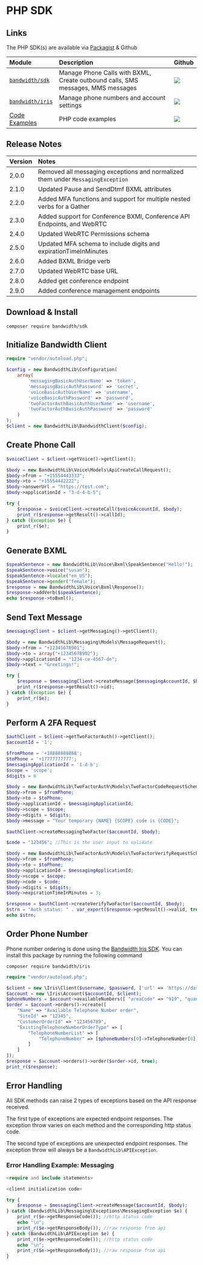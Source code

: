 # PHP SDK

## Links

The PHP SDK(s) are available via [Packagist](https://packagist.org/) & Github

| Module                                                                 | Description                                                                     | Github                                                                                              |
|:-----------------------------------------------------------------------|:--------------------------------------------------------------------------------|:----------------------------------------------------------------------------------------------------|
| [`bandwidth/sdk`](https://packagist.org/packages/bandwidth/sdk)        | Manage Phone Calls with BXML, Create outbound calls, SMS messages, MMS messages | [<img src="https://github.com/favicon.ico">](https://github.com/Bandwidth/php-sdk)                  |
| [`bandwidth/iris`](https://packagist.org/packages/bandwidth/iris)      | Manage phone numbers and account settings                                       | [<img src="https://github.com/favicon.ico">](https://github.com/Bandwidth/php-bandwidth-iris)       |
| [Code Examples](https://github.com/Bandwidth/examples/tree/master/php) | PHP code examples                                                               | [<img src="https://github.com/favicon.ico">](https://github.com/Bandwidth/examples/tree/master/php) |

## Release Notes

| Version | Notes                                                                           |
|:--------|:--------------------------------------------------------------------------------|
| 2.0.0   | Removed all messaging exceptions and normalized them under `MessagingException` |
| 2.1.0   | Updated Pause and SendDtmf BXML attributes                                      |
| 2.2.0   | Added MFA functions and support for multiple nested verbs for a Gather          |
| 2.3.0   | Added support for Conference BXMl, Conference API Endpoints, and WebRTC         |
| 2.4.0   | Updated WebRTC Permissions schema                                               |
| 2.5.0   | Updated MFA schema to include digits and expirationTimeInMinutes                |
| 2.6.0   | Added BXML Bridge verb                                                          |
| 2.7.0   | Updated WebRTC base URL                                                         |
| 2.8.0 | Added get conference endpoint |
| 2.9.0 | Added conference management endpoints |

## Download & Install

```
composer require bandwidth/sdk
```

## Initialize Bandwidth Client

```php
require "vendor/autoload.php";

$config = new BandwidthLib\Configuration(
    array(
        'messagingBasicAuthUserName' => 'token',
        'messagingBasicAuthPassword' => 'secret',
        'voiceBasicAuthUserName' => 'username',
        'voiceBasicAuthPassword' => 'password',
        'twoFactorAuthBasicAuthUserName' => 'username',
        'twoFactorAuthBasicAuthPassword' => 'password'
    )
);
$client = new BandwidthLib\BandwidthClient($config);
```

## Create Phone Call

```php
$voiceClient = $client->getVoice()->getClient();

$body = new BandwidthLib\Voice\Models\ApiCreateCallRequest();
$body->from = "+15554443333";
$body->to = "+15554442222";
$body->answerUrl = "https://test.com";
$body->applicationId = "3-d-4-b-5";

try {
    $response = $voiceClient->createCall($voiceAccountId, $body);
    print_r($response->getResult()->callId);
} catch (Exception $e) {
    print_r($e);
}
```
## Generate BXML

```php
$speakSentence = new BandwidthLib\Voice\Bxml\SpeakSentence("Hello!");
$speakSentence->voice("susan");
$speakSentence->locale("en_US");
$speakSentence->gender("female");
$response = new BandwidthLib\Voice\Bxml\Response();
$response->addVerb($speakSentence);
echo $response->toBxml();
```

## Send Text Message

```php
$messagingClient = $client->getMessaging()->getClient();

$body = new BandwidthLib\Messaging\Models\MessageRequest();
$body->from = "+12345678901";
$body->to = array("+12345678902");
$body->applicationId = "1234-ce-4567-de";
$body->text = "Greetings!";

try {
    $response = $messagingClient->createMessage($messagingAccountId, $body);
    print_r($response->getResult()->id);
} catch (Exception $e) {
    print_r($e);
}
```

## Perform A 2FA Request

```php
$authClient = $client->getTwoFactorAuth()->getClient();
$accountId = '1';

$fromPhone = '+18888888888';
$toPhone = '+17777777777';
$messagingApplicationId = '1-d-b';
$scope = 'scope';
$digits = 6

$body = new BandwidthLib\TwoFactorAuth\Models\TwoFactorCodeRequestSchema();
$body->from = $fromPhone;
$body->to = $toPhone;
$body->applicationId = $messagingApplicationId;
$body->scope = $scope;
$body->digits = $digits;
$body->message = "Your temporary {NAME} {SCOPE} code is {CODE}";

$authClient->createMessagingTwoFactor($accountId, $body);

$code = "123456"; //This is the user input to validate

$body = new BandwidthLib\TwoFactorAuth\Models\TwoFactorVerifyRequestSchema();
$body->from = $fromPhone;
$body->to = $toPhone;
$body->applicationId = $messagingApplicationId;
$body->scope = $scope;
$body->code = $code;
$body->digits = $digits;
$body->expirationTimeInMinutes = 3;

$response = $authClient->createVerifyTwoFactor($accountId, $body);
$strn = "Auth status: " . var_export($response->getResult()->valid, true) . "\n";
echo $strn;
```

## Order Phone Number

Phone number ordering is done using the [Bandwidth Iris SDK](https://github.com/Bandwidth/php-bandwidth-iris). You can install this package by running the following command

```
composer require bandwidth/iris
```

```php
require "vendor/autoload.php";

$client = new \Iris\Client($username, $password, ['url' => 'https://dashboard.bandwidth.com/api/']);
$account = new \Iris\Account($accountId, $client);
$phoneNumbers = $account->availableNumbers([ "areaCode" => "919", "quantity" => 3 ]);
$order = $account->orders()->create([
    "Name" => "Available Telephone Number order",
    "SiteId" => "12345",
    "CustomerOrderId" => "123456789",
    "ExistingTelephoneNumberOrderType" => [
        "TelephoneNumberList" => [
            "TelephoneNumber" => [$phoneNumbers[0]->TelephoneNumber[0]]
        ]
    ]
]);
$response = $account->orders()->order($order->id, true);
print_r($response);
```

## Error Handling

All SDK methods can raise 2 types of exceptions based on the API response received.

The first type of exceptions are expected endpoint responses. The exception throw varies on each method and the corresponding http status code.

The second type of exceptions are unexpected endpoint responses. The exception throw will always be a `BandwidthLib\APIException`.

### Error Handling Example: Messaging

```php
<require and include statements>

<client initialization code>

try {
    $response = $messagingClient->createMessage($accountId, $body);
} catch (BandwidthLib\Messaging\Exceptions\MessagingException $e) {
    print_r($e->getResponseCode()); //http status code
    echo "\n";
    print_r($e->getResponseBody()); //raw response from api
} catch (BandwidthLib\APIException $e) {
    print_r($e->getResponseCode()); //http status code
    echo "\n";
    print_r($e->getResponseBody()); //raw response from api
}
```
